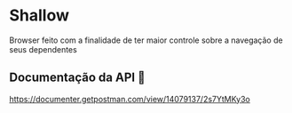 # Shallow
Browser feito com a finalidade de ter maior controle sobre a navegação de seus dependentes


## Documentação da API 📜

https://documenter.getpostman.com/view/14079137/2s7YtMKy3o
